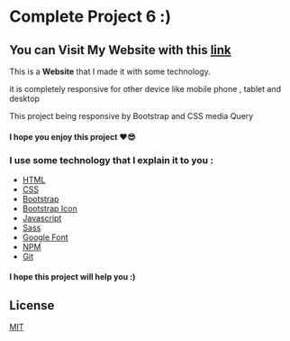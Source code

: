 # Complete Project 6 :)
## You can Visit My Website with this [link](https://mahdi-tavakkoli.github.io/Complete-Project-6/)
This is a **Website** that I made it with some technology.

it is completely responsive for other device like mobile phone , tablet and desktop

This project being responsive by Bootstrap and CSS media Query

#### I hope you enjoy this project ❤😎

### I use some technology that I explain it to you :
- [HTML](https://developer.mozilla.org/en-US/docs/Web/HTML)
- [CSS](https://developer.mozilla.org/en-US/docs/Web/CSS)
- [Bootstrap](https://getbootstrap.com/)
- [Bootstrap Icon](https://icons.getbootstrap.com)
- [Javascript](https://javascript.info/)
- [Sass](https://sass-lang.com/)
- [Google Font](https://fonts.google.com/)
- [NPM](https://www.npmjs.com)
- [Git](https://git-scm.com)

#### I hope this project will help you :)

## License
[MIT](https://choosealicense.com/licenses/mit/)
